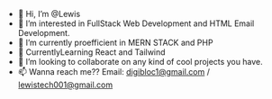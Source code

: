 - 👋 Hi, I’m @Lewis
- 👀 I’m interested in FullStack Web Development and HTML Email Development.
- 🌱 I’m currently proefficient in MERN STACK and PHP
- 💞️ CurrentlyLearning React and Tailwind
- 💞️ I’m looking to collaborate on any kind of cool projects you have.
- 📫 Wanna reach me??  Email: digibloc1@gmail.com / lewistech001@gmail.com

<!---
Digibloc/Digibloc is a ✨ special ✨ repository because its `README.md` (this file) appears on your GitHub profile.
You can click the Preview link to take a look at your changes.
--->
